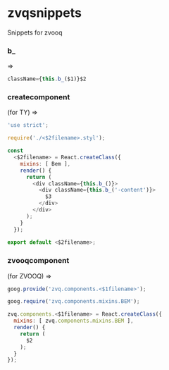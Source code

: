 # zvqsnippets
Snippets for zvooq

### b_

=>
```javascript
className={this.b_($1)}$2
```

### createcomponent
(for TY)
=>
```javascript
'use strict';

require('./<$2filename>.styl');

const
  <$2filename> = React.createClass({
    mixins: [ Bem ],
    render() {
      return (
        <div className={this.b_()}>
          <div className={this.b_('-content')}>
            $3
          </div>
        </div>
      );
    }
  });
  
export default <$2filename>;
```

### zvooqcomponent 
(for ZVOOQ)
=>

```javascript
goog.provide('zvq.components.<$1filename>');

goog.require('zvq.components.mixins.BEM');

zvq.components.<$1filename> = React.createClass({
  mixins: [ zvq.components.mixins.BEM ],
  render() {
    return (
      $2
    );
  }
});
```

